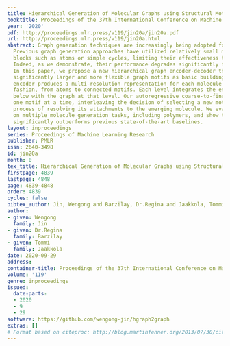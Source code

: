 ```yaml
---
title: Hierarchical Generation of Molecular Graphs using Structural Motifs
booktitle: Proceedings of the 37th International Conference on Machine Learning
year: '2020'
pdf: http://proceedings.mlr.press/v119/jin20a/jin20a.pdf
url: http://proceedings.mlr.press/v119/jin20a.html
abstract: Graph generation techniques are increasingly being adopted for drug discovery.
  Previous graph generation approaches have utilized relatively small molecular building
  blocks such as atoms or simple cycles, limiting their effectiveness to smaller molecules.
  Indeed, as we demonstrate, their performance degrades significantly for larger molecules.
  In this paper, we propose a new hierarchical graph encoder-decoder that employs
  significantly larger and more flexible graph motifs as basic building blocks. Our
  encoder produces a multi-resolution representation for each molecule in a fine-to-coarse
  fashion, from atoms to connected motifs. Each level integrates the encoding of constituents
  below with the graph at that level. Our autoregressive coarse-to-fine decoder adds
  one motif at a time, interleaving the decision of selecting a new motif with the
  process of resolving its attachments to the emerging molecule. We evaluate our model
  on multiple molecule generation tasks, including polymers, and show that our model
  significantly outperforms previous state-of-the-art baselines.
layout: inproceedings
series: Proceedings of Machine Learning Research
publisher: PMLR
issn: 2640-3498
id: jin20a
month: 0
tex_title: Hierarchical Generation of Molecular Graphs using Structural Motifs
firstpage: 4839
lastpage: 4848
page: 4839-4848
order: 4839
cycles: false
bibtex_author: Jin, Wengong and Barzilay, Dr.Regina and Jaakkola, Tommi
author:
- given: Wengong
  family: Jin
- given: Dr.Regina
  family: Barzilay
- given: Tommi
  family: Jaakkola
date: 2020-09-29
address: 
container-title: Proceedings of the 37th International Conference on Machine Learning
volume: '119'
genre: inproceedings
issued:
  date-parts:
  - 2020
  - 9
  - 29
software: https://github.com/wengong-jin/hgraph2graph
extras: []
# Format based on citeproc: http://blog.martinfenner.org/2013/07/30/citeproc-yaml-for-bibliographies/
---
```

